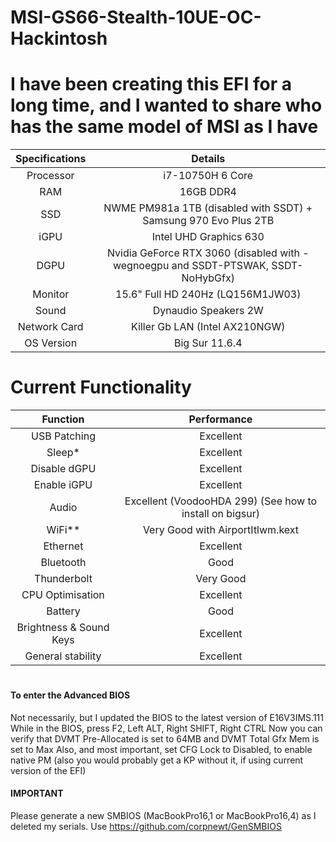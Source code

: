 # MSI-GS66-Stealth-10UE-OC-Hackintosh
# I have been creating this EFI for a long time, and I wanted to share who has the same model of MSI as I have
| Specifications | Details |
|:-: |:-: |
| Processor | i7-10750H 6 Core  |
| RAM | 16GB DDR4 |
| SSD | NWME PM981a 1TB (disabled with SSDT) + Samsung 970 Evo Plus 2TB |
| iGPU| Intel UHD Graphics 630 |
| DGPU | Nvidia GeForce RTX 3060 (disabled with -wegnoegpu and SSDT-PTSWAK, SSDT-NoHybGfx) |
| Monitor | 15.6" Full HD 240Hz (LQ156M1JW03) |
| Sound | Dynaudio Speakers 2W |
| Network Card | Killer Gb LAN  (Intel AX210NGW) |
| OS Version | Big Sur 11.6.4 |

# Current Functionality

| Function | Performance |
|:-: |:-: |
| USB Patching | Excellent |
| Sleep* | Excellent |
| Disable dGPU | Excellent |
| Enable iGPU | Excellent |
| Audio | Excellent (VoodooHDA 299) (See how to install on bigsur) | 
| WiFi** | Very Good with AirportItlwm.kext|
| Ethernet | Excellent|
| Bluetooth | Good |
| Thunderbolt | Very Good|
| CPU Optimisation | Excellent |
| Battery | Good |
| Brightness & Sound Keys | Excellent |
| General stability | Excellent |

#
#### To enter the Advanced BIOS
Not necessarily, but I updated the BIOS to the latest version of E16V3IMS.111
While in the BIOS, press F2, Left ALT, Right SHIFT, Right CTRL
Now you can verify that DVMT Pre-Allocated is set to 64MB and DVMT Total Gfx Mem is set to Max
Also, and most important, set CFG Lock to Disabled, to enable native PM (also you would probably get a KP without it, if using current version of the EFI)

#### IMPORTANT

Please generate a new SMBIOS (MacBookPro16,1 or MacBookPro16,4) as I deleted my serials. 
Use https://github.com/corpnewt/GenSMBIOS
